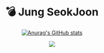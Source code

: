<div align="center">  

  # 💣 Jung SeokJoon
  
  [![Anurag's GitHub stats](https://github-readme-stats.vercel.app/api?username=eshc123)](https://github.com/eshc123/github-readme-stats)
  
  <a href="https://hits.seeyoufarm.com"><img src="https://hits.seeyoufarm.com/api/count/incr/badge.svg?url=https%3A%2F%2Fgithub.com%2Feshc123&count_bg=%23000000&title_bg=%23555555&icon=github.svg&icon_color=%23E7E7E7&title=github&edge_flat=false"/></a>
  
<!--   ## Skills
  [![](https://img.shields.io/badge/Android-3DDC84?style=flat-square&logo=Android&logoColor=white)](https://developer.android.com/?hl=ko) 
  [![](https://img.shields.io/badge/Kotlin-0095D5?style=flat-square&logo=Kotlin&logoColor=white)](https://kotlinlang.org/)

  [![](https://img.shields.io/badge/AndroidStudio-3DDC84?style=flat-square&logo=Android&logoColor=white)](https://developer.android.com/studio) 
  [![](https://img.shields.io/badge/IntelliJ-000000?style=flat-square&logo=IntelliJIDEA&logoColor=white)](https://www.jetbrains.com/ko-kr/idea/) 

  [![](https://img.shields.io/badge/Git-F05032?style=flat-square&logo=Git&logoColor=white)](https://git-scm.com/) 
  [![](https://img.shields.io/badge/GitHub-000000?style=flat-square&logo=Github&logoColor=white)](https://github.com/) 


 -->

</div>
